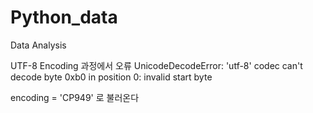 # Python_data
Data Analysis

UTF-8 Encoding 과정에서 오류
UnicodeDecodeError: 'utf-8' codec can't decode byte 0xb0 in position 0: invalid start byte

encoding = 'CP949' 로 불러온다
